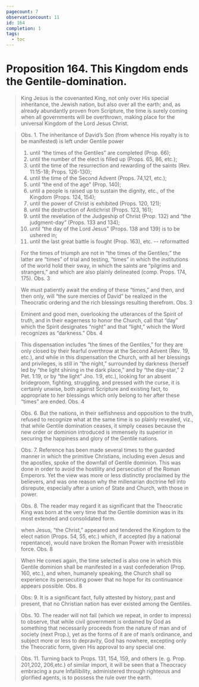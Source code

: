 ```yaml
---
pagecount: 7
observationcount: 11
id: 164
completion: 1
tags:
  - toc
---
```

# Proposition 164. This Kingdom ends the Gentile-domination.

>King Jesus is the covenanted King, not only over His special inheritance, the Jewish nation, but also over all the earth; and, as already abundantly proven from Scripture, the time is surely coming when all governments will be overthrown, making place for the universal Kingdom of the Lord Jesus Christ.

>Obs. 1. The inheritance of David’s Son (from whence His royalty is to be manifested) is left under Gentile power 
>1. until “the times of the Gentiles” are completed (Prop. 66); 
>2. until the number of the elect is filled up (Props. 65, 86, etc.); 
>3. until the time of the resurrection and rewarding of the saints (Rev. 11:15-18; Props. 126-130); 
>4. until the time of the Second Advent (Props. 74,121, etc.); 
>5. until “the end of the age” (Prop. 140); 
>6. until a people is raised up to sustain the dignity, etc., of the Kingdom (Props. 124, 154); 
>7. until the power of Christ is exhibited (Props. 120, 121); 
>8. until the destruction of Antichrist (Props. 123, 161); 
>9. until the revelation of the Judgeship of Christ (Prop. 132) and “the judgment-day” (Props. 133 and 134); 
>10. until “the day of the Lord Jesus” (Props. 138 and 139) is to be ushered in; 
>11. until the last great battle is fought (Prop. 163), etc.
>-- reformatted

>For the times of triumph are not in “the times of the Gentiles;” the latter are “times” of trial and testing, “times” in which the institutions of the world hold their sway, in which the saints are “pilgrims and strangers,” and which are also plainly delineated (comp. Props. 174, 175).
>Obs. 3

>We must patiently await the ending of these “times,” and then, and then only, will “the sure mercies of David” be realized in the Theocratic ordering and the rich blessings resulting therefrom.
>Obs. 3

>Eminent and good men, overlooking the utterances of the Spirit of truth, and in their eagerness to honor the Church, call that “day” which the Spirit designates “night” and that “light,” which the Word recognizes as “darkness.”
>Obs. 4

>This dispensation includes “the times of the Gentiles,” for they are only closed by their fearful overthrow at the Second Advent (Rev. 19, etc.), and while in this dispensation the Church, with all her blessings and privileges, is still in “the night,” surrounded by darkness (herself led by “the light shining in the dark place,” and by “the day-star,” 2 Pet. 1:19, or by “the light” Jno. 1:9, etc.), looking for an absent bridegroom, fighting, struggling, and pressed with the curse, it is certainly unwise, both against Scripture and existing fact, to appropriate to her blessings which only belong to her after these “times” are ended.
>Obs. 4

>Obs. 6. But the nations, in their selfishness and opposition to the truth, refused to recognize what at the same time is so plainly revealed, viz., that while Gentile domination ceases, it simply ceases because the new order or dominion introduced is immensely its superior in securing the happiness and glory of the Gentile nations.

>Obs. 7. Reference has been made several times to the guarded manner in which the primitive Christians, including even Jesus and the apostles, spoke of the downfall of Gentile dominion. This was done in order to avoid the hostility and persecution of the Roman Emperors. Yet the view was more or less distinctly proclaimed by the believers, and was one reason why the millenarian doctrine fell into disrepute, especially after a union of State and Church, with those in power.

>Obs. 8. The reader may regard it as significant that the Theocratic King was born at the very time that the Gentile dominion was in its most extended and consolidated form.

>when Jesus, “the Christ,” appeared and tendered the Kingdom to the elect nation (Props. 54, 55, etc.) which, if accepted (by a national repentance), would nave broken the Roman Power with irresistible force.
>Obs. 8

>When He comes again, the time selected is also one in which this Gentile dominion shall be manifested in a vast confederation (Prop. 160, etc.), and when, humanely speaking, the Church shall so experience its persecuting power that no hope for its continuance appears possible.
>Obs. 8

>Obs: 9. It is a significant fact, fully attested by history, past and present, that no Christian nation has ever existed among the Gentiles.

>Obs. 10. The reader will not fail (which we repeat, in order to impress) to observe, that while civil government is ordained by God as something that necessarily proceeds from the nature of man and of society (next Prop.), yet as the forms of it are of man’s ordinance, and subject more or less to depravity, God has nowhere, excepting only the Theocratic form, given His approval to any special one.

>Obs. 11. Turning back to Props. 131, 154, 159, and others (e. g. Prop. 201,202, 206,etc.) of similar import, it will be seen that a Theocracy embracing a pure Infallibility, administered through righteous and glorified agents, is to possess the rule over the earth.